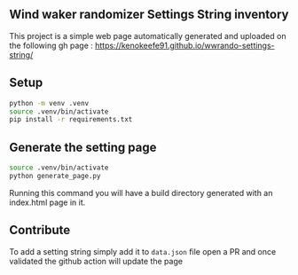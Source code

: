Wind waker randomizer Settings String inventory
---

This project is a simple web page automatically generated and uploaded on the following gh page : https://kenokeefe91.github.io/wwrando-settings-string/

## Setup 

```bash
python -m venv .venv
source .venv/bin/activate
pip install -r requirements.txt
```

## Generate the setting page

```bash
source .venv/bin/activate
python generate_page.py
```

Running this command you will have a build directory generated with an index.html page in it.

## Contribute

To add a setting string simply add it to `data.json` file open a PR and once validated the github action will update the page
